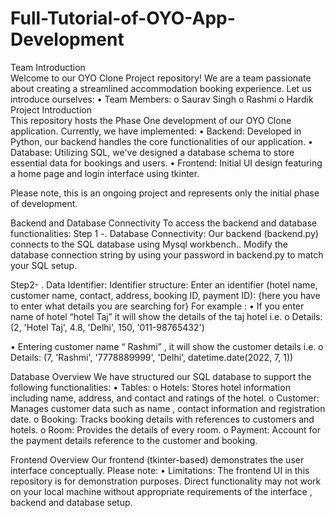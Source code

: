 # Full-Tutorial-of-OYO-App-Development
Team Introduction<br>
Welcome to our OYO Clone Project repository! We are a team passionate about creating a streamlined accommodation booking experience. Let us introduce ourselves:
•	Team Members:
o	Saurav Singh
o	Rashmi
o	Hardik
<br>
Project Introduction<br>
This repository hosts the Phase One development of our OYO Clone application. Currently, we have implemented:
•	Backend:
 Developed in Python, our backend handles the core functionalities of our application.
•	Database: 
Utilizing SQL, we've designed a database schema to store essential data for bookings and users.
•	Frontend: 
Initial UI design featuring a home page and login interface using tkinter.

Please note, this is an ongoing project and represents only the initial phase of development.

Backend and Database Connectivity
To access the backend and database functionalities:
Step 1 -.	Database Connectivity:
Our backend (backend.py) connects to the SQL database using Mysql workbench..
Modify the database connection string  by using your password in backend.py to match your SQL setup.

Step2- .	Data Identifier:
Identifier structure:
Enter an identifier (hotel name, customer name, contact, address, booking ID, payment ID): {here you have to enter what details you are searching for} 
For example :
•	If you enter name of hotel “hotel Taj” it will show the details of the taj hotel i.e.
o	Details:
(2, 'Hotel Taj', 4.8, 'Delhi', 150, '011-98765432')

•	Entering customer name “ Rashmi” , it will show the customer details i.e.
o	Details:
(7, 'Rashmi', '7778889999', 'Delhi', datetime.date(2022, 7, 1))

Database Overview
We have structured our SQL database to support the following functionalities:
•	Tables:
o	Hotels: 
Stores hotel information including name, address, and contact and ratings of the hotel. 
o	Customer: 
Manages customer data such as name , contact information and registration date.
o	Booking: 
Tracks booking details with references to customers and hotels.
o	Room: 
Provides the details of every room.
o	Payment: 
Account for the payment details reference to the customer and booking.

Frontend Overview
Our frontend (tkinter-based) demonstrates the user interface conceptually. Please note:
•	Limitations:
The frontend UI in this repository is for demonstration purposes.
Direct functionality may not work on your local machine without appropriate requirements of the interface , backend and database setup.
